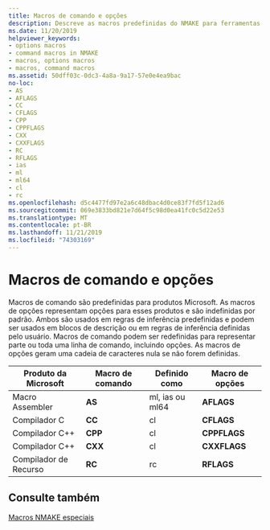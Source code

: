 ```yaml
---
title: Macros de comando e opções
description: Descreve as macros predefinidas do NMAKE para ferramentas de compilação e suas opções.
ms.date: 11/20/2019
helpviewer_keywords:
- options macros
- command macros in NMAKE
- macros, options macros
- macros, command macros
ms.assetid: 50dff03c-0dc3-4a8a-9a17-57e0e4ea9bac
no-loc:
- AS
- AFLAGS
- CC
- CFLAGS
- CPP
- CPPFLAGS
- CXX
- CXXFLAGS
- RC
- RFLAGS
- ias
- ml
- ml64
- cl
- rc
ms.openlocfilehash: d5c4477fd97e2a6c48dbac4d0ce83f7fd5f12ad6
ms.sourcegitcommit: 069e3833bd821e7d64f5c98d0ea41fc0c5d22e53
ms.translationtype: MT
ms.contentlocale: pt-BR
ms.lasthandoff: 11/21/2019
ms.locfileid: "74303169"
---
```

# <a name="command-macros-and-options-macros"></a>Macros de comando e opções

Macros de comando são predefinidas para produtos Microsoft. As macros de opções representam opções para esses produtos e são indefinidas por padrão. Ambos são usados em regras de inferência predefinidas e podem ser usados em blocos de descrição ou em regras de inferência definidas pelo usuário. Macros de comando podem ser redefinidas para representar parte ou toda uma linha de comando, incluindo opções. As macros de opções geram uma cadeia de caracteres nula se não forem definidas.

|Produto da Microsoft|Macro de comando|Definido como|Macro de opções|
|-----------------------|-------------------|----------------|-------------------|
|Macro Assembler|**AS**|ml, ias ou ml64|**AFLAGS**|
|Compilador C|**CC**|cl|**CFLAGS**|
|Compilador C++|**CPP**|cl|**CPPFLAGS**|
|Compilador C++|**CXX**|cl|**CXXFLAGS**|
|Compilador de Recurso|**RC**|rc|**RFLAGS**|

## <a name="see-also"></a>Consulte também

[Macros NMAKE especiais](special-nmake-macros.md)
